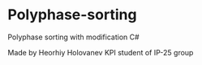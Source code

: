 # Polyphase-sorting
Polyphase sorting with modification C#

Made by Heorhiy Holovanev KPI student of IP-25 group
